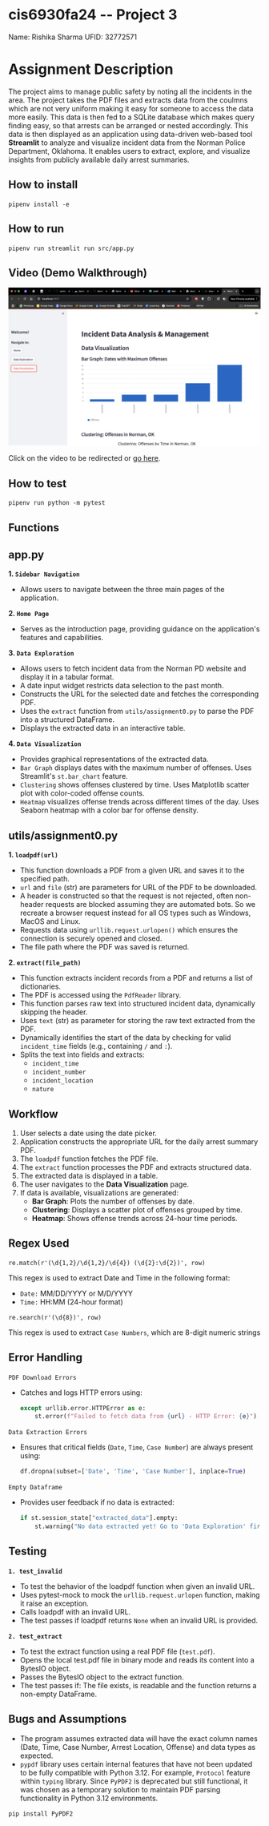# cis6930fa24 -- Project 3

Name: Rishika Sharma
UFID: 32772571

# Assignment Description 

The project aims to manage public safety by noting all the incidents in the area. The project takes the PDF files and extracts data from the coulmns which are not very uniform making it easy for someone to access the data more easily. This data is then fed to a SQLite database which makes query finding easy, so that arrests can be arranged or nested accordingly. This data is then displayed as an application using data-driven web-based tool **Streamlit** to analyze and visualize incident data from the Norman Police Department, Oklahoma. It enables users to extract, explore, and visualize insights from publicly available daily arrest summaries.

## How to install
```
pipenv install -e 
```

## How to run
```
pipenv run streamlit run src/app.py
```

## Video (Demo Walkthrough)

[![Demo Video](video/Thumbnail.png)](https://youtu.be/OMv0h6U75HI)

Click on the video to be redirected or [go here](https://youtu.be/OMv0h6U75HI).

## How to test
```
pipenv run python -m pytest 
```

## Functions

## **app.py**

**1. `Sidebar Navigation`**
- Allows users to navigate between the three main pages of the application.

**2. `Home Page`**
- Serves as the introduction page, providing guidance on the application's features and capabilities.

**3. `Data Exploration`**
- Allows users to fetch incident data from the Norman PD website and display it in a tabular format.
- A date input widget restricts data selection to the past month.
- Constructs the URL for the selected date and fetches the corresponding PDF.
- Uses the `extract` function from `utils/assignment0.py` to parse the PDF into a structured DataFrame.
- Displays the extracted data in an interactive table.

**4. `Data Visualization`**
- Provides graphical representations of the extracted data.
- `Bar Graph` displays dates with the maximum number of offenses. Uses Streamlit's `st.bar_chart` feature.
- `Clustering` shows offenses clustered by time. Uses Matplotlib scatter plot with color-coded offense counts.
- `Heatmap` visualizes offense trends across different times of the day. Uses Seaborn heatmap with a color bar for offense density.


## **utils/assignment0.py**

**1. `loadpdf(url)`**
- This function downloads a PDF from a given URL and saves it to the specified path.
- `url` and `file` (str) are parameters for URL of the PDF to be downloaded.
- A header is constructed so that the request is not rejected, often non-header requests are blocked assuming they are automated bots. So we recreate a browser request instead for all OS types such as Windows, MacOS and Linux.
- Requests data using `urllib.request.urlopen()` which ensures the connection is securely opened and closed.
- The file path where the PDF was saved is returned.

**2. `extract(file_path)`**
- This function extracts incident records from a PDF and returns a list of dictionaries.
- The PDF is accessed using the `PdfReader` library.
- This function parses raw text into structured incident data, dynamically skipping the header.
- Uses `text` (str) as parameter for storing the raw text extracted from the PDF.
- Dynamically identifies the start of the data by checking for valid `incident_time` fields (e.g., containing `/` and `:`).
- Splits the text into fields and extracts:
  - `incident_time`
  - `incident_number`
  - `incident_location`
  - `nature`


## Workflow

1. User selects a date using the date picker.
2. Application constructs the appropriate URL for the daily arrest summary PDF.
3. The `loadpdf` function fetches the PDF file.
4. The `extract` function processes the PDF and extracts structured data.
5. The extracted data is displayed in a table.
6. The user navigates to the **Data Visualization** page.
7. If data is available, visualizations are generated:
   - **Bar Graph**: Plots the number of offenses by date.
   - **Clustering**: Displays a scatter plot of offenses grouped by time.
   - **Heatmap**: Shows offense trends across 24-hour time periods.


## Regex Used
```
re.match(r'(\d{1,2}/\d{1,2}/\d{4}) (\d{2}:\d{2})', row)
```
This regex is used to extract Date and Time in the following format:
- `Date:` MM/DD/YYYY or M/D/YYYY
- `Time:` HH:MM (24-hour format)

```
re.search(r'(\d{8})', row)
```
This regex is used to extract `Case Numbers`, which are 8-digit numeric strings

## Error Handling

`PDF Download Errors`
- Catches and logs HTTP errors using:
  ```python
  except urllib.error.HTTPError as e:
      st.error(f"Failed to fetch data from {url} - HTTP Error: {e}")
  ```

`Data Extraction Errors`
- Ensures that critical fields (`Date`, `Time`, `Case Number`) are always present using:
  ```python
  df.dropna(subset=['Date', 'Time', 'Case Number'], inplace=True)
  ```

`Empty Dataframe`
- Provides user feedback if no data is extracted:
  ```python
  if st.session_state["extracted_data"].empty:
      st.warning("No data extracted yet! Go to 'Data Exploration' first.")
  ```

## Testing
**`1. test_invalid`**
- To test the behavior of the loadpdf function when given an invalid URL.
- Uses pytest-mock to mock the `urllib.request.urlopen` function, making it raise an exception.
- Calls loadpdf with an invalid URL.
- The test passes if loadpdf returns `None` when an invalid URL is provided.

**`2. test_extract`**
- To test the extract function using a real PDF file (`test.pdf`).
- Opens the local test.pdf file in binary mode and reads its content into a BytesIO object.
- Passes the BytesIO object to the extract function.
- The test passes if: The file exists, is readable and the function returns a non-empty DataFrame.


## Bugs and Assumptions
- The program assumes extracted data will have the exact column names (Date, Time, Case Number, Arrest Location, Offense) and data types as expected.
- `pypdf` library uses certain internal features that have not been updated to be fully compatible with Python 3.12. For example, `Protocol` feature within `typing` library. Since `PyPDF2` is deprecated but still functional, it was chosen as a temporary solution to maintain PDF parsing functionality in Python 3.12 environments. 
```bash
pip install PyPDF2
